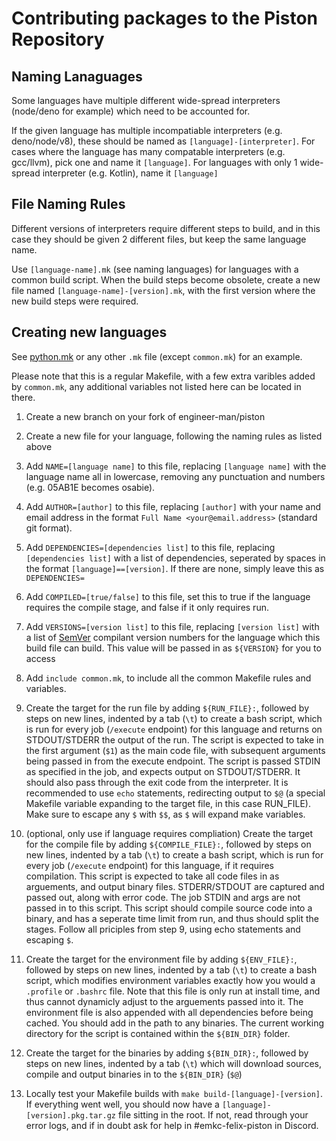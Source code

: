 # Contributing packages to the Piston Repository

## Naming Lanaguages

Some languages have multiple different wide-spread interpreters (node/deno for example) which need to be accounted for.

If the given language has multiple incompatiable interpreters (e.g. deno/node/v8), these should be named as `[language]-[interpreter]`.
For cases where the language has many compatable interpreters (e.g. gcc/llvm), pick one and name it `[language]`.
For languages with only 1 wide-spread interpreter (e.g. Kotlin), name it `[language]`

## File Naming Rules

Different versions of interpreters require different steps to build, and in this case they should be given 2 different files, but keep the same language name.

Use `[language-name].mk` (see naming languages) for languages with a common build script.
When the build steps become obsolete, create a new file named `[language-name]-[version].mk`, with the first version where the new build steps were required.

## Creating new languages

See [python.mk](python.mk) or any other `.mk` file (except `common.mk`) for an example.

Please note that this is a regular Makefile, with a few extra varibles added by `common.mk`, any additional variables not listed here can be located in there.

1. Create a new branch on your fork of engineer-man/piston

2. Create a new file for your language, following the naming rules as listed above

3. Add `NAME=[language name]` to this file, replacing `[language name]` with the language name all in lowercase, removing any punctuation and numbers (e.g. 05AB1E becomes osabie).

4. Add `AUTHOR=[author]` to this file, replacing `[author]` with your name and email address in the format `Full Name <your@email.address>` (standard git format).

5. Add `DEPENDENCIES=[dependencies list]` to this file, replacing `[dependencies list]` with a list of dependencies, seperated by spaces in the format `[language]==[version]`. If there are none, simply leave this as `DEPENDENCIES=`

6. Add `COMPILED=[true/false]` to this file, set this to true if the language requires the compile stage, and false if it only requires run.

7. Add `VERSIONS=[version list]` to this file, replacing `[version list]` with a list of [SemVer](https://semver.org/) compilant version numbers for the language which this build file can build. This value will be passed in as `${VERSION}` for you to access

8. Add `include common.mk`, to include all the common Makefile rules and variables.

9. Create the target for the run file by adding `${RUN_FILE}:`, followed by steps on new lines, indented by a tab (`\t`) to create a bash script, which is run for every job (`/execute` endpoint) for this language and returns on STDOUT/STDERR the output of the run.
The script is expected to take in the first argument (`$1`) as the main code file, with subsequent arguments being passed in from the execute endpoint.
The script is passed STDIN as specified in the job, and expects output on STDOUT/STDERR. It should also pass through the exit code from the interpreter.
It is recommended to use `echo` statements, redirecting output to `$@` (a special Makefile variable expanding to the target file, in this case RUN_FILE).
Make sure to escape any `$` with `$$`, as `$` will expand make variables.

10. (optional, only use if language requires compliation)
Create the target for the compile file by adding `${COMPILE_FILE}:`, followed by steps on new lines, indented by a tab (`\t`) to create a bash script, which is run for every job (`/execute` endpoint) for this language, if it requires compilation.
This script is expected to take all code files in as arguements, and output binary files. STDERR/STDOUT are captured and passed out, along with error code. The job STDIN and args are not passed in to this script.
This script should compile source code into a binary, and has a seperate time limit from run, and thus should split the stages.
Follow all priciples from step 9, using echo statements and escaping `$`.

11. Create the target for the environment file by adding `${ENV_FILE}:`, followed by steps on new lines, indented by a tab (`\t`) to create a bash script, which modifies environment variables exactly how you would a `.profile` or `.bashrc` file. Note that this file is only run at install time, and thus cannot dynamicly adjust to the arguements passed into it.
The environment file is also appended with all dependencies before being cached.
You should add in the path to any binaries. The current working directory for the script is contained within the `${BIN_DIR}` folder.

12. Create the target for the binaries by adding `${BIN_DIR}:`, followed by steps on new lines, indented by a tab (`\t`) which will download sources, compile and output binaries in to the `${BIN_DIR}` (`$@`)

13. Locally test your Makefile builds with `make build-[language]-[version]`.
If everything went well, you should now have a `[language]-[version].pkg.tar.gz` file sitting in the root.
If not, read through your error logs, and if in doubt ask for help in #emkc-felix-piston in Discord.

